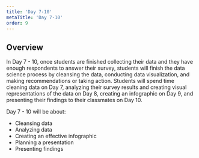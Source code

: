 ```yaml
---
title: 'Day 7-10'
metaTitle: 'Day 7-10'
order: 9
---
```


## Overview

In Day 7 - 10, once students are finished collecting their data and they have enough respondents to answer their survey, students will finish the data science process by cleansing the data, conducting data visualization, and making recommendations or taking action. Students will spend time cleaning data on Day 7, analyzing their survey results and creating visual representations of the data on Day 8, creating an infographic on Day 9, and presenting their findings to their classmates on Day 10.

Day 7 - 10 will be about:

* Cleansing data
* Analyzing data
* Creating an effective infographic
* Planning a presentation
* Presenting findings